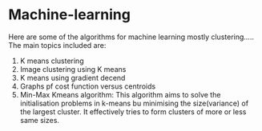 # Machine-learning
Here are some of the algorithms for machine learning mostly clustering.....
The main topics included are: 
  1. K means clustering
  2. Image clustering using K means
  3. K means using gradient decend
  4. Graphs pf cost function versus centroids
  5. Min-Max Kmeans algorithm: 
              This algorithm aims to solve the initialisation problems in k-means bu minimising the size(variance) of the largest cluster.               It effectively tries to form clusters of more or less same sizes.
